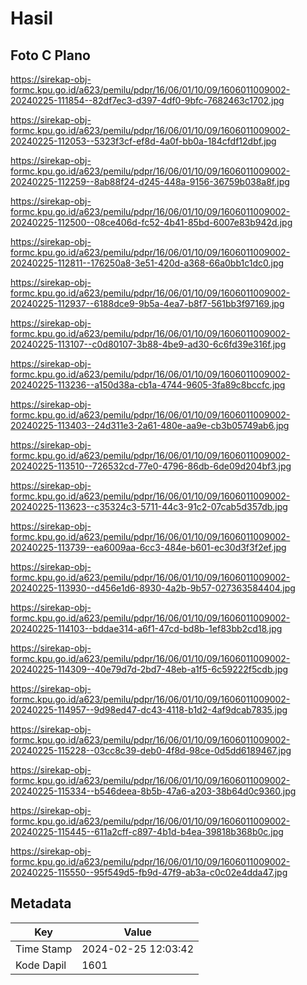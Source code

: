 # Hasil

## Foto C Plano

https://sirekap-obj-formc.kpu.go.id/a623/pemilu/pdpr/16/06/01/10/09/1606011009002-20240225-111854--82df7ec3-d397-4df0-9bfc-7682463c1702.jpg

https://sirekap-obj-formc.kpu.go.id/a623/pemilu/pdpr/16/06/01/10/09/1606011009002-20240225-112053--5323f3cf-ef8d-4a0f-bb0a-184cfdf12dbf.jpg

https://sirekap-obj-formc.kpu.go.id/a623/pemilu/pdpr/16/06/01/10/09/1606011009002-20240225-112259--8ab88f24-d245-448a-9156-36759b038a8f.jpg

https://sirekap-obj-formc.kpu.go.id/a623/pemilu/pdpr/16/06/01/10/09/1606011009002-20240225-112500--08ce406d-fc52-4b41-85bd-6007e83b942d.jpg

https://sirekap-obj-formc.kpu.go.id/a623/pemilu/pdpr/16/06/01/10/09/1606011009002-20240225-112811--176250a8-3e51-420d-a368-66a0bb1c1dc0.jpg

https://sirekap-obj-formc.kpu.go.id/a623/pemilu/pdpr/16/06/01/10/09/1606011009002-20240225-112937--6188dce9-9b5a-4ea7-b8f7-561bb3f97169.jpg

https://sirekap-obj-formc.kpu.go.id/a623/pemilu/pdpr/16/06/01/10/09/1606011009002-20240225-113107--c0d80107-3b88-4be9-ad30-6c6fd39e316f.jpg

https://sirekap-obj-formc.kpu.go.id/a623/pemilu/pdpr/16/06/01/10/09/1606011009002-20240225-113236--a150d38a-cb1a-4744-9605-3fa89c8bccfc.jpg

https://sirekap-obj-formc.kpu.go.id/a623/pemilu/pdpr/16/06/01/10/09/1606011009002-20240225-113403--24d311e3-2a61-480e-aa9e-cb3b05749ab6.jpg

https://sirekap-obj-formc.kpu.go.id/a623/pemilu/pdpr/16/06/01/10/09/1606011009002-20240225-113510--726532cd-77e0-4796-86db-6de09d204bf3.jpg

https://sirekap-obj-formc.kpu.go.id/a623/pemilu/pdpr/16/06/01/10/09/1606011009002-20240225-113623--c35324c3-5711-44c3-91c2-07cab5d357db.jpg

https://sirekap-obj-formc.kpu.go.id/a623/pemilu/pdpr/16/06/01/10/09/1606011009002-20240225-113739--ea6009aa-6cc3-484e-b601-ec30d3f3f2ef.jpg

https://sirekap-obj-formc.kpu.go.id/a623/pemilu/pdpr/16/06/01/10/09/1606011009002-20240225-113930--d456e1d6-8930-4a2b-9b57-027363584404.jpg

https://sirekap-obj-formc.kpu.go.id/a623/pemilu/pdpr/16/06/01/10/09/1606011009002-20240225-114103--bddae314-a6f1-47cd-bd8b-1ef83bb2cd18.jpg

https://sirekap-obj-formc.kpu.go.id/a623/pemilu/pdpr/16/06/01/10/09/1606011009002-20240225-114309--40e79d7d-2bd7-48eb-a1f5-6c59222f5cdb.jpg

https://sirekap-obj-formc.kpu.go.id/a623/pemilu/pdpr/16/06/01/10/09/1606011009002-20240225-114957--9d98ed47-dc43-4118-b1d2-4af9dcab7835.jpg

https://sirekap-obj-formc.kpu.go.id/a623/pemilu/pdpr/16/06/01/10/09/1606011009002-20240225-115228--03cc8c39-deb0-4f8d-98ce-0d5dd6189467.jpg

https://sirekap-obj-formc.kpu.go.id/a623/pemilu/pdpr/16/06/01/10/09/1606011009002-20240225-115334--b546deea-8b5b-47a6-a203-38b64d0c9360.jpg

https://sirekap-obj-formc.kpu.go.id/a623/pemilu/pdpr/16/06/01/10/09/1606011009002-20240225-115445--611a2cff-c897-4b1d-b4ea-39818b368b0c.jpg

https://sirekap-obj-formc.kpu.go.id/a623/pemilu/pdpr/16/06/01/10/09/1606011009002-20240225-115550--95f549d5-fb9d-47f9-ab3a-c0c02e4dda47.jpg


## Metadata

| Key        | Value               |
| ---------- | ------------------- |
| Time Stamp | 2024-02-25 12:03:42 |
| Kode Dapil | 1601                |



